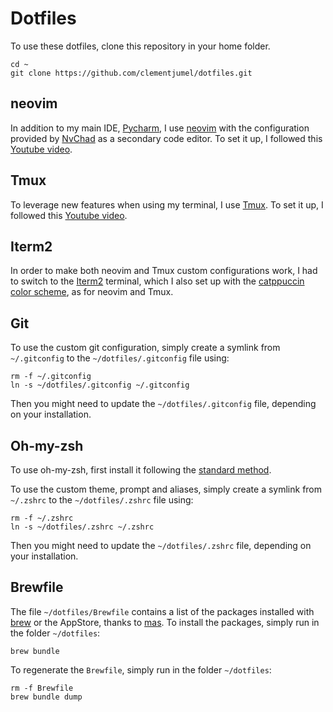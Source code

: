 # Dotfiles

To use these dotfiles, clone this repository in your home folder.

```shell
cd ~
git clone https://github.com/clementjumel/dotfiles.git
```

## neovim

In addition to my main IDE, [Pycharm](https://www.jetbrains.com/fr-fr/pycharm/), I use
[neovim](https://neovim.io/) with the configuration provided by [NvChad](https://nvchad.com/)
as a secondary code editor.
To set it up, I followed this
[Youtube video](https://www.youtube.com/watch?v=Mtgo-nP_r8Y&ab_channel=DreamsofCode).

## Tmux

To leverage new features when using my terminal, I use [Tmux](https://doc.ubuntu-fr.org/tmux).
To set it up, I followed this
[Youtube video](https://www.youtube.com/watch?v=DzNmUNvnB04&ab_channel=DreamsofCode).

## Iterm2

In order to make both neovim and Tmux custom configurations work, I had to switch to the
[Iterm2](https://iterm2.com/) terminal, which I also set up with the
[catppuccin color scheme](https://github.com/catppuccin/iterm), as for neovim and Tmux.

## Git

To use the custom git configuration, simply create a symlink from `~/.gitconfig` to the
`~/dotfiles/.gitconfig` file using:

```shell
rm -f ~/.gitconfig
ln -s ~/dotfiles/.gitconfig ~/.gitconfig
```

Then you might need to update the `~/dotfiles/.gitconfig` file, depending on your installation.

## Oh-my-zsh

To use oh-my-zsh, first install it following the [standard method](https://ohmyz.sh/#install).

To use the custom theme, prompt and aliases, simply create a symlink from `~/.zshrc` to the
`~/dotfiles/.zshrc` file using:

```shell
rm -f ~/.zshrc
ln -s ~/dotfiles/.zshrc ~/.zshrc
```

Then you might need to update the `~/dotfiles/.zshrc` file, depending on your installation.

## Brewfile

The file `~/dotfiles/Brewfile` contains a list of the packages installed with
[brew](https://brew.sh/) or the AppStore, thanks to [mas](https://github.com/mas-cli/mas).
To install the packages, simply run in the folder `~/dotfiles`:

```shell
brew bundle
```

To regenerate the `Brewfile`, simply run in the folder `~/dotfiles`:

```shell
rm -f Brewfile
brew bundle dump
```
